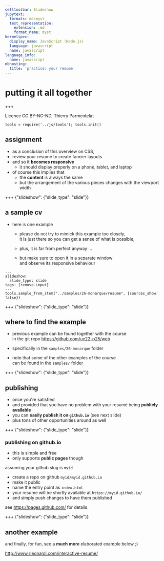 ```yaml
---
celltoolbar: Slideshow
jupytext:
  formats: md:myst
  text_representation:
    extension: .md
    format_name: myst
kernelspec:
  display_name: JavaScript (Node.js)
  language: javascript
  name: javascript
language_info:
  name: javascript
nbhosting:
  title: 'practice: your resume'
---
```


# putting it all together

+++

Licence CC BY-NC-ND, Thierry Parmentelat

```{code-cell}
tools = require('../js/tools'); tools.init()
```

## assignment

* as a conclusion of this overview on CSS,
* review your resume to create fancier layouts
* and so it **becomes responsive**
  * it should display properly on a phone, tablet, and laptop
* of course this implies that
  * the **content** is always the same
  * but the arrangement of the various pieces changes with the viewport width

+++ {"slideshow": {"slide_type": "slide"}}

## a sample cv

* here is one example
  * please do not try to mimick this example too closely,  
    it is just there so you can get a sense of what is possible;

  * plus, it is far from perfect anyway ...
  * but make sure to open it in a separate window  
    and observe its responsive behaviour

```{code-cell}
---
slideshow:
  slide_type: slide
tags: [remove-input]
---
tools.sample_from_stem("../samples/26-monarque/resume", {sources_show: false})
```

+++ {"slideshow": {"slide_type": "slide"}}

## where to find the example

* previous example can be found together with the course   
  in the git repo
  <https://github.com/ue22-p25/web>

* specifically in the `samples/26-monarque` folder
* note that some of the other examples of the course  
  can be found in the `samples/` folder

+++ {"slideshow": {"slide_type": "slide"}}

## publishing

* once you're satisfied
* and provided that you have no problem with your resumé being **publicly available**
* you can **easily publish it on `github.io`** (see next slide)
* plus tons of other opportunities around as well

+++ {"slideshow": {"slide_type": "slide"}}

### publishing on github.io

* this is simple and free
* only supports **public pages** though

assuming your github slug is `myid`

* create a repo on github `myid/myid.github.io`
* make it public
* name the entry point as `index.html`
* your resume will be shortly available at `https://myid.github.io/`
* and simply push changes to have them published

see <https://pages.github.com/> for details

+++ {"slideshow": {"slide_type": "slide"}}

## another example

and finally, for fun, see a **much more** elaborated example below ;)

<http://www.rleonardi.com/interactive-resume/>
